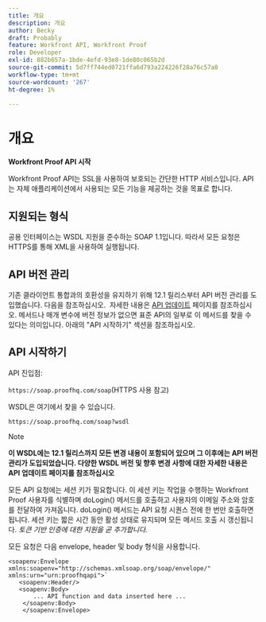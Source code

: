 ```yaml
---
title: 개요
description: 개요
author: Becky
draft: Probably
feature: Workfront API, Workfront Proof
role: Developer
exl-id: 882b657a-1bde-4efd-93e8-1de80c065b2d
source-git-commit: 5d7ff744ed0721ffa6d793a224226f28a76c57a0
workflow-type: tm+mt
source-wordcount: '267'
ht-degree: 1%

---
```


# 개요

**Workfront Proof API 시작**

Workfront Proof API는 SSL을 사용하여 보호되는 간단한 HTTP 서비스입니다. API는 자체 애플리케이션에서 사용되는 모든 기능을 제공하는 것을 목표로 합니다.

## 지원되는 형식

공용 인터페이스는 WSDL 지원을 준수하는 SOAP 1.1입니다. 따라서 모든 요청은 HTTPS를 통해 XML을 사용하여 실행됩니다.

## API 버전 관리

기존 클라이언트 통합과의 호환성을 유지하기 위해 12.1 릴리스부터 API 버전 관리를 도입했습니다. 다음을 참조하십시오.  자세한 내용은 [API 업데이트](https://api.proofhq.com/new-updates.html) 페이지를 참조하십시오. 메서드나 매개 변수에 버전 정보가 없으면 표준 API의 일부로 이 메서드를 찾을 수 있다는 의미입니다. 아래의 &quot;API 시작하기&quot; 섹션을 참조하십시오.

## API 시작하기

API 진입점:

`https://soap.proofhq.com/soap`(HTTPS 사용 참고)

WSDL은 여기에서 찾을 수 있습니다.

`https://soap.proofhq.com/soap?wsdl`

>[!NOTE]
>
>**이 WSDL에는 12.1 릴리스까지 모든 변경 내용이 포함되어 있으며 그 이후에는 API 버전 관리가 도입되었습니다. 다양한 WSDL 버전 및 향후 변경 사항에 대한 자세한 내용은 API 업데이트 페이지를 참조하십시오**

모든 API 요청에는 세션 키가 필요합니다. 이 세션 키는 작업을 수행하는 Workfront Proof 사용자를 식별하며 doLogin() 메서드를 호출하고 사용자의 이메일 주소와 암호를 전달하여 가져옵니다. doLogin() 메서드는 API 요청 시퀀스 전에 한 번만 호출하면 됩니다. 세션 키는 짧은 시간 동안 활성 상태로 유지되며 모든 메서드 호출 시 갱신됩니다. *토큰 기반 인증에 대한 지원을 곧 추가합니다.*

모든 요청은 다음 envelope, header 및 body 형식을 사용합니다.

```
<soapenv:Envelope xmlns:soapenv="http://schemas.xmlsoap.org/soap/envelope/" xmlns:urn="urn:proofhqapi">`
   <soapenv:Header/>
   <soapenv:Body>
       ... API function and data inserted here ...
    </soapenv:Body>
    </soapenv:Envelope>
```

